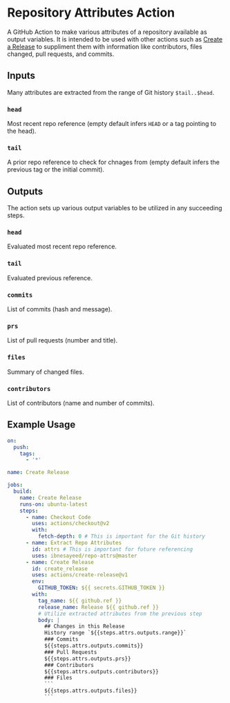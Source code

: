 # Repository Attributes Action

A GitHub Action to make various attributes of a repository available as output variables.
It is intended to be used with other actions such as [Create a Release](https://github.com/marketplace/actions/create-a-release) to suppliment them with information like contributors, files changed, pull requests, and commits.


## Inputs

Many attributes are extracted from the range of Git history `$tail..$head`.

### `head`

Most recent repo reference (empty default infers `HEAD` or a tag pointing to the head).

### `tail`

A prior repo reference to check for chnages from (empty default infers the previous tag or the initial commit).

## Outputs

The action sets up various output variables to be utilized in any succeeding steps.

### `head`

Evaluated most recent repo reference.

### `tail`

Evaluated previous reference.

### `commits`

List of commits (hash and message).

### `prs`

List of pull requests (number and title).

### `files`

Summary of changed files.

### `contributors`

List of contributors (name and number of commits).


## Example Usage



```yml
on:
  push:
    tags:
      - '*'

name: Create Release

jobs:
  build:
    name: Create Release
    runs-on: ubuntu-latest
    steps:
      - name: Checkout Code
        uses: actions/checkout@v2
        with:
          fetch-depth: 0 # This is important for the Git history
      - name: Extract Repo Attributes
        id: attrs # This is important for future referencing
        uses: ibnesayeed/repo-attrs@master
      - name: Create Release
        id: create_release
        uses: actions/create-release@v1
        env:
          GITHUB_TOKEN: ${{ secrets.GITHUB_TOKEN }}
        with:
          tag_name: ${{ github.ref }}
          release_name: Release ${{ github.ref }}
          # Utilize extracted attributes from the previous step
          body: |
            ## Changes in this Release
            History range `${{steps.attrs.outputs.range}}`
            ### Commits
            ${{steps.attrs.outputs.commits}}
            ### Pull Requests
            ${{steps.attrs.outputs.prs}}
            ### Contributors
            ${{steps.attrs.outputs.contributors}}
            ### Files
            ```
            ${{steps.attrs.outputs.files}}
            ```
```
